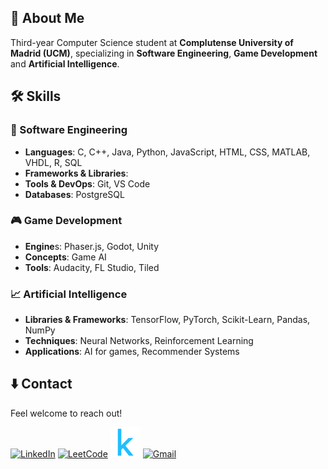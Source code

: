 ## 📝 About Me

Third-year Computer Science student at **Complutense University of Madrid (UCM)**, specializing in **Software Engineering**, **Game Development** and **Artificial Intelligence**.

## 🛠 Skills

### 🚀 Software Engineering

- **Languages**: C, C++, Java, Python, JavaScript, HTML, CSS, MATLAB, VHDL, R, SQL
- **Frameworks & Libraries**: 
- **Tools & DevOps**: Git, VS Code
- **Databases**: PostgreSQL

### 🎮 Game Development

- **Engine**s: Phaser.js, Godot, Unity
- **Concepts**: Game AI
- **Tools**: Audacity, FL Studio, Tiled

### 📈 Artificial Intelligence

- **Libraries & Frameworks**: TensorFlow, PyTorch, Scikit-Learn, Pandas, NumPy
- **Techniques**: Neural Networks, Reinforcement Learning
- **Applications**: AI for games, Recommender Systems

## ⬇️ Contact

Feel welcome to reach out!

 [![LinkedIn](https://img.icons8.com/ios-filled/50/0072b1/linkedin.png)](https://www.linkedin.com/in/hibjan/) 
 [![LeetCode](https://img.icons8.com/?size=50&id=9L16NypUzu38&format=png&color=000000)](https://leetcode.com/u/hibjan/)
 [![Kaggle](utils/4373210_kaggle_logo_logos_icon.png)](https://www.kaggle.com/juanandrshibjan) 
 [![Gmail](https://img.icons8.com/ios-filled/50/ea4335/gmail.png)](mailto:hibjanjuan@gmail.com) 
